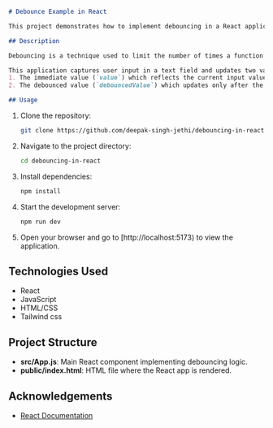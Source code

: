 

```markdown
# Debounce Example in React

This project demonstrates how to implement debouncing in a React application using functional components and hooks.

## Description

Debouncing is a technique used to limit the number of times a function is executed. It ensures that a function is only called after a certain amount of time has passed since it was last called. This is particularly useful for performance optimization when dealing with high-frequency events like user inputs.

This application captures user input in a text field and updates two values:
1. The immediate value (`value`) which reflects the current input value.
2. The debounced value (`debouncedValue`) which updates only after the user has stopped typing for a specified period (1 second in this case).

## Usage
```

1. Clone the repository:
   ```sh
   git clone https://github.com/deepak-singh-jethi/debouncing-in-react.git
   ```

2. Navigate to the project directory:
   ```sh
   cd debouncing-in-react
   ```
   
3. Install dependencies:
   ```sh
   npm install
   ```
4. Start the development server:
   ```sh
   npm run dev
   ```
5. Open your browser and go to [http://localhost:5173) to view the application.

## Technologies Used

- React
- JavaScript
- HTML/CSS
- Tailwind css

## Project Structure

- **src/App.js**: Main React component implementing debouncing logic.
- **public/index.html**: HTML file where the React app is rendered.



## Acknowledgements

- [React Documentation](https://reactjs.org/docs/getting-started.html)

```

